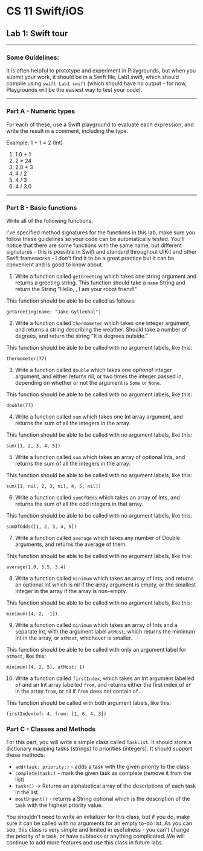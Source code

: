 # CS 11 Swift/iOS
## Lab 1: Swift tour

---

### Some Guidelines:

It is often helpful to prototype and experiment in Playgrounds, but when you
submit your work, it should be in a Swift file, Lab1.swift, which should compile
using `swift Lab1.swift` (which should have no output - for now, Playgrounds
will be the easiest way to test your code).

---

### Part A - Numeric types

For each of these, use a Swift playground to evaluate each expression, and
write the result in a comment, including the type.

Example:
1 + 1 = 2 (Int)

1. 1.0 + 1
2. 2 * 24
3. 2.0 * 3
4. 4 / 2
5. 4 / 3
6. 4 / 3.0

---

### Part B - Basic functions

Write all of the following functions.

I've specified method signatures for the functions in this lab, make sure you
follow these guidelines so your code can be automatically tested. You'll notice
that there are some functions with the same name, but different signatures -
this is possible in Swift and standard throughout UIKit and other Swift
frameworks - I don't find it to be a great practice but it can be convenient
and is good to know about.

1. Write a function called `getGreeting` which takes one string argument and
returns a greeting string. This function should take a `name` String and return the
String "Hello, <name>, I am your robot friend!"

This function should be able to be called as follows:

`getGreeting(name: "Jake Gyllenhal")`

2. Write a function called `thermometer` which takes one integer argument, and
returns a string describing the weather. Should take a number of degrees, and
return the string "It is <degrees> degrees outside."

This function should be able to be called with no argument labels, like this:

`thermometer(77)`

3. Write a function called `double` which takes one _optional_ integer argument,
and either returns nil, or two times the integer passed in, depending on
whether or not the argument is `Some` or `None`.

This function should be able to be called with no argument labels, like this:

`double(77)`

4. Write a function called `sum` which takes one Int array argument, and returns
the sum of all the integers in the array.

This function should be able to be called with no argument labels, like this:

`sum([1, 2, 3, 4, 5])`

5. Write a function called `sum` which takes an array of optional Ints, and
returns the sum of all the integers in the array.

This function should be able to be called with no argument labels, like this:

`sum([1, nil, 2, 3, nil, 4, 5, nil])`

6. Write a function called `sumOfOdds` which takes an array of Ints, and
returns the sum of all the odd integers in that array.

This function should be able to be called with no argument labels, like this:

`sumOfOdds([1, 2, 3, 4, 5])`

7. Write a function called `average` which takes any number of Double arguments,
and returns the average of them.

This function should be able to be called with no argument labels, like this:

`average(1.0, 5.5, 3.4)`

8. Write a function called `minimum` which takes an array of Ints, and returns
an optional Int which is nil if the array argument is empty, or the smallest
Integer in the array if the array is non-empty.

This function should be able to be called with no argument labels, like this:

`minimum([4, 2, -1])`

9. Write a function called `minimum` which takes an array of Ints and a separate
Int, with the argument label `atMost`, which returns the minimum Int in the
array, or `atMost`, whichever is smaller.

This function should be able to be called with only an argument label for
`atMost`, like this:

`minimum([4, 2, 5], atMost: 1)`

10. Write a function called `firstIndex`, which takes an Int argument labelled
`of` and an Int array labelled `from`, and returns either the first index of
`of` in the array `from`, or nil if `from` does not contain `of`.

This function should be called with both argument labels, like this:

`firstIndex(of: 4, from: [1, 6, 4, 3])`

### Part C - Classes and Methods

For this part, you will write a simple class called `TaskList`. It should store
a dictionary mapping tasks (strings) to priorities (integers). It should
support these methods:

- `add(task: priority:)` - adds a task with the given priority to the class.
- `complete(task:)` - mark the given task as complete
  (remove it from the list)
- `tasks()` -> Returns an alphabetical array of the descriptions of each
  task in the list.
- `mostUrgent()` - returns a String optional which is the description of the
  task with the highest priority value.

You shouldn't need to write an initializer for this class, but if you do,
make sure it can be called with no arguments for an empty to-do list.
As you can see, this class is very simple and limited in usefulness - you can't
change the priority of a task, or have subtasks or anything complicated.
We will continue to add more features and use this class in future labs.
